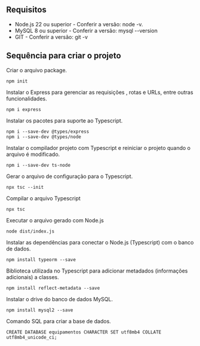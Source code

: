 ## Requisitos
* Node.js 22 ou superior - Conferir a versão: node -v.
* MySQL 8 ou superior - Conferir a versão: mysql --version
* GIT - Conferir a versão: git -v

## Sequência para criar o projeto

Criar o arquivo package.
```
npm init
```

Instalar o Express para gerenciar as requisições , rotas e URLs, entre outras funcionalidades.
```
npm i express
```

Instalar os pacotes para suporte ao Typescript.
```
npm i --save-dev @types/express
npm i --save-dev @types/node
```

Instalar o compilador projeto com Typescript e reiniciar o projeto quando o arquivo é modificado.
```
npm i --save-dev ts-node
```

Gerar o arquivo de configuração para o Typescript.
```
npx tsc --init
```

Compilar o arquivo Typescript
```
npx tsc
```

Executar o arquivo gerado com Node.js
```
node dist/index.js
```

Instalar as dependências para conectar o Node.js (Typescript) com o banco de dados.
```
npm install typeorm --save
```

Biblioteca utilizada no Typescript para adicionar metadados (informações adicionais) a classes.
```
npm install reflect-metadata --save
```

Instalar o drive do banco de dados MySQL.
```
npm install mysql2 --save
```

Comando SQL para criar a base de dados.
```
CREATE DATABASE equipamentos CHARACTER SET utf8mb4 COLLATE utf8mb4_unicode_ci;
```